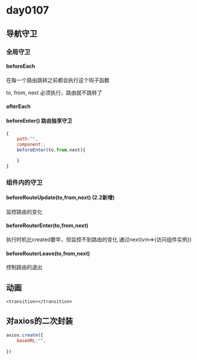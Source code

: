 # day0107

## 导航守卫

### 全局守卫

#### beforeEach 

在每一个路由跳转之前都会执行这个钩子函数 

to,
from,
next 必须执行，路由就不跳转了

#### afterEach  


#### beforeEnter() 路由独享守卫

```js
{
    path:"",
    component:,
    beforeEnter(to,from,next){

    }
}
```

### 组件内的守卫

#### beforeRouteUpdate(to,from,next) (2.2新增)

监控路由的变化

#### beforeRouterEnter(to,from,next) 

执行时机比created要早，但监控不到路由的变化
通过next(vm=>{访问组件实例})

#### beforeRouterLeave(to,from,next)

控制路由的退出


## 动画

    <transition></transition>

##  对axios的二次封装

```js
axios.create({
    baseURL:"",
    
})

```